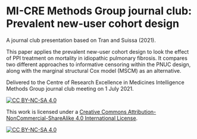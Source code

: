 # MI-CRE Methods Group journal club: Prevalent new-user cohort design
A journal club presentation based on Tran and Suissa (2021).

This paper applies the prevalent new-user cohort design to look the effect
of PPI treatment on mortality in idiopathic pulmonary fibrosis. It compares
two different approaches to informative censoring within the PNUC design,
along with the marginal structural Cox model (MSCM) as an alternative.

Delivered to the Centre of Research Excellence in Medicines Intelligence
Methods Group journal club meeting on 1 July 2021.

[![CC BY-NC-SA 4.0][cc-by-nc-sa-shield]][cc-by-nc-sa]

This work is licensed under a
[Creative Commons Attribution-NonCommercial-ShareAlike 4.0 International License][cc-by-nc-sa].

[![CC BY-NC-SA 4.0][cc-by-nc-sa-image]][cc-by-nc-sa]

[cc-by-nc-sa]: http://creativecommons.org/licenses/by-nc-sa/4.0/
[cc-by-nc-sa-image]: https://licensebuttons.net/l/by-nc-sa/4.0/88x31.png
[cc-by-nc-sa-shield]: https://img.shields.io/badge/License-CC%20BY--NC--SA%204.0-lightgrey.svg
